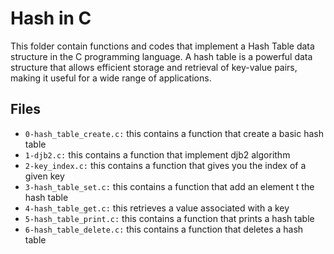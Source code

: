 # Hash in C

This folder contain functions and codes that  implement a Hash Table data structure in the C programming language. A hash table is a powerful data structure that allows efficient storage and retrieval of key-value pairs, making it useful for a wide range of applications.

## Files
- `0-hash_table_create.c:` this contains a function that create a basic hash table
- `1-djb2.c:` this contains a function that implement djb2 algorithm
- `2-key_index.c:` this contains a function that gives you the index of a given key
- `3-hash_table_set.c:` this contains a function that add an element t the hash table
- `4-hash_table_get.c:` this retrieves a value associated with a key
- `5-hash_table_print.c:` this contains a function that prints a hash table
- `6-hash_table_delete.c:` this contains a function that deletes a hash table
